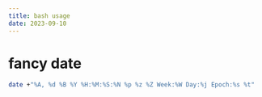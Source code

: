 ```yaml
---
title: bash usage
date: 2023-09-10
---
```

# fancy date
```bash
date +"%A, %d %B %Y %H:%M:%S:%N %p %z %Z Week:%W Day:%j Epoch:%s %t"
```